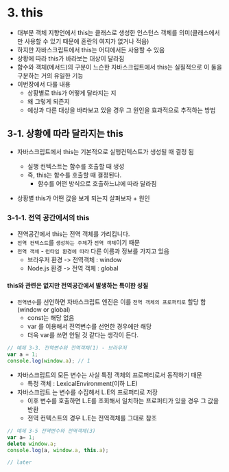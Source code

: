 # 3. this

- 대부분 객체 지향언에서 this는 클래스로 생성한 인스턴스 객체를 의미(클래스에서만 사용할 수 있기 때문에 혼란의 여지가 없거나 적음)
- 하지만 자바스크립트에서 this는 어디에서든 사용할 수 있음
- 상황에 따라 this가 바라보는 대상이 달라짐
- 함수와 객체(메서드)의 구분이 느슨한 자바스크립트에서 this는 실질적으로 이 둘을 구분하는 거의 유일한 기능
- 이번장에서 다룰 내용
  - 상황별로 this가 어떻게 달라지는 지
  - 왜 그렇게 되즌지
  - 예상과 다른 대상을 바라보고 있을 경우 그 원인을 효과적으로 추적하는 방법

## 3-1. 상황에 따라 달라지는 this
- 자바스크립트에서 this는 기본적으로 실행컨텍스트가 생성될 때 결정 됨
  - 실행 컨텍스트는 함수를 호출할 때 생성
  - 즉, this는 함수를 호출할 때 결정된다.
    - 함수를 어떤 방식으로 호출하느냐에 따라 달라짐

- 상황별 this가 어떤 값을 보게 되는지 살펴보자 + 원인

### 3-1-1. 전역 공간에서의 this
- 전역공간에서 this는 전역 객체를 가리킵니다.
- `전역 컨텍스트`를 `생성하는 주체`가 `전역 객체`이기 때문
- `전역 객체` - `런타임 환경에 따라` 다른 이름과 정보를 가지고 있음
  - 브라우저 환경 -> 전역객체 : window
  - Node.js 환경 -> 전역 객체 : global

#### this와 관련은 없지만 전역공간에서 발생하는 특이한 성질
- `전역변수`를 선언하면 자바스크립트 엔진은 이를 `전역 객체의 프로퍼티로` 할당 함(window or global)
  - const는 해당 없음
  - var 를 이용해서 전역변수를 선언한 경우에만 해당
  - 더욱 var를 쓰면 안될 것 같다는 생각이 든다.

```js
// 예제 3-3. 전역변수와 전역객체(1) - 브라우저
var a = 1;
console.log(window.a); // 1
```
- 자바스크립트의 모든 변수는 사실 특정 객체의 프로퍼티로서 동작하기 때문
  - 특정 객체 : LexicalEnvironment(이하 L.E)
- 자바스크립트 는 변수를 수집해서 L.E의 프로퍼티로 저장
  - 이후 변수를 호출하면 L.E를 조회해서 일치하는 프로퍼티가 있을 경우 그 값을 반환
  - 전역 컨텍스트의 경우 L.E는 전역객체를 그대로 참조

```js
// 예제 3-5 전역변수와 전역객체(3)
var a= 1;
delete window.a;
console.log(a, window.a, this.a);

// later
```